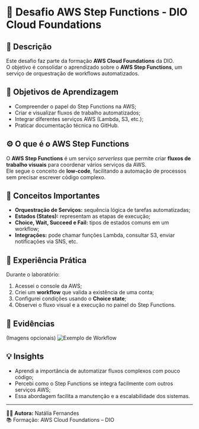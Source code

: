 # 🚀 Desafio AWS Step Functions - DIO Cloud Foundations

## 📘 Descrição
Este desafio faz parte da formação **AWS Cloud Foundations** da DIO.  
O objetivo é consolidar o aprendizado sobre o **AWS Step Functions**, um serviço de orquestração de workflows automatizados.

## 🎯 Objetivos de Aprendizagem
- Compreender o papel do Step Functions na AWS;
- Criar e visualizar fluxos de trabalho automatizados;
- Integrar diferentes serviços AWS (Lambda, S3, etc.);
- Praticar documentação técnica no GitHub.

## ⚙️ O que é o AWS Step Functions
O **AWS Step Functions** é um serviço *serverless* que permite criar **fluxos de trabalho visuais** para coordenar vários serviços da AWS.  
Ele segue o conceito de **low-code**, facilitando a automação de processos sem precisar escrever código complexo.

## 🧠 Conceitos Importantes
- **Orquestração de Serviços:** sequência lógica de tarefas automatizadas;
- **Estados (States):** representam as etapas de execução;
- **Choice, Wait, Succeed e Fail:** tipos de estados comuns em um workflow;
- **Integrações:** pode chamar funções Lambda, consultar S3, enviar notificações via SNS, etc.

## 🧩 Experiência Prática
Durante o laboratório:
1. Acessei o console da AWS;
2. Criei um **workflow** que valida a existência de uma conta;
3. Configurei condições usando o **Choice state**;
4. Observei o fluxo visual e a execução no painel do Step Functions.

## 📸 Evidências
(Imagens opcionais)
![Exemplo de Workflow](./images/workflow.png)

## 💡 Insights
- Aprendi a importância de automatizar fluxos complexos com pouco código;
- Percebi como o Step Functions se integra facilmente com outros serviços AWS;
- Essa abordagem facilita a manutenção e a escalabilidade dos sistemas.

---

👩‍💻 **Autora:** Natália Fernandes  
📚 Formação: AWS Cloud Foundations – DIO  
